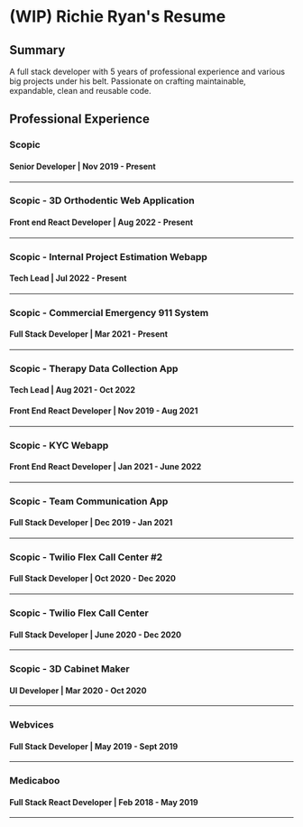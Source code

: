 # (WIP) Richie Ryan's Resume

## Summary
A full stack developer with 5 years of professional experience and various big projects under his belt. Passionate on crafting maintainable, expandable, clean and reusable code.

## Professional Experience
### Scopic
#### Senior Developer | Nov 2019 - Present
---
### Scopic - 3D Orthodentic Web Application
#### Front end React Developer | Aug 2022 - Present
---
### Scopic - Internal Project Estimation Webapp
#### Tech Lead | Jul 2022 - Present
---
### Scopic - Commercial Emergency 911 System
#### Full Stack Developer | Mar 2021 - Present
---
### Scopic - Therapy Data Collection App
#### Tech Lead | Aug 2021 - Oct 2022
#### Front End React Developer | Nov 2019 - Aug 2021
---
### Scopic - KYC Webapp
#### Front End React Developer | Jan 2021 - June 2022
---
### Scopic - Team Communication App
#### Full Stack Developer | Dec 2019 - Jan 2021
---
### Scopic - Twilio Flex Call Center #2
#### Full Stack Developer | Oct 2020 - Dec 2020
---
### Scopic - Twilio Flex Call Center
#### Full Stack Developer | June 2020 - Dec 2020
---
### Scopic - 3D Cabinet Maker
#### UI Developer | Mar 2020 - Oct 2020
---

### Webvices
#### Full Stack Developer | May 2019 - Sept 2019
---
### Medicaboo
#### Full Stack React Developer | Feb 2018 - May 2019
---
